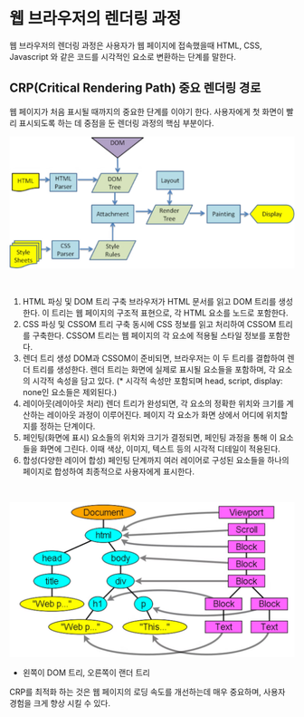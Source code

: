 # 웹 브라우저의 렌더링 과정

웹 브라우저의 렌더링 과정은 사용자가 웹 페이지에 접속했을때 HTML, CSS, Javascript 와 같은 코드를 시각적인 요소로 변환하는 단계를 말한다.

## CRP(Critical Rendering Path) 중요 렌더링 경로

웹 페이지가 처음 표시될 때까지의 중요한 단계를 이야기 한다. 사용자에게 첫 화면이 빨리 표시되도록 하는 데 중점을 둔 렌더링 과정의 핵심 부분이다. 

![Critical Rendering Path](https://raw.githubusercontent.com/devvara/support-repo/master/media/images/log/web-api/browser-rendering.png)

<br/>

1. HTML 파싱 및 DOM 트리 구축
   브라우저가 HTML 문서를 읽고 DOM 트리를 생성한다. 이 트리는 웹 페이지의 구조적 표현으로, 각 HTML 요소를 노드로 포함한다.
2. CSS 파싱 및 CSSOM 트리 구축
   동시에 CSS 정보를 읽고 처리하여 CSSOM 트리를 구축한다. CSSOM 트리는 웹 페이지의 각 요소에 적용될 스타일 정보를 포함한다.
3. 렌더 트리 생성
   DOM과 CSSOM이 준비되면, 브라우저는 이 두 트리를 결합하여 렌더 트리를 생성한다. 렌더 트리는 화면에 실제로 표시될 요소들을 포함하며, 각 요소의 시각적 속성을 담고 있다.
   (* 시각적 속성만 포함되며 head, script, display: none인 요소들은 제외된다.)
4. 레이아웃(레이아웃 처리)
   렌더 트리가 완성되면, 각 요소의 정확한 위치와 크기를 계산하는 레이아웃 과정이 이루어진다. 페이지 각 요소가 화면 상에서 어디에 위치할지를 정하는 단계이다.
5. 페인팅(화면에 표시)
   요소들의 위치와 크기가 결정되면, 페인팅 과정을 통해 이 요소들을 화면에 그린다. 이때 색상, 이미지, 텍스트 등의 시각적 디테일이 적용된다.
6. 합성(다양한 레이어 합성)
   페인팅 단계까지 여러 레이어로 구성된 요소들을 하나의 페이지로 합성하여 최종적으로 사용자에게 표시한다.

<br/>

![Critical Rendering Path](https://raw.githubusercontent.com/devvara/support-repo/master/media/images/log/web-api/browser-rendering-layout.png)

- 왼쪽이 DOM 트리, 오른쪽이 랜더 트리

CRP를 최적화 하는 것은 웹 페이지의 로딩 속도를 개선하는데 매우 중요하며, 사용자 경험을 크게 향상 시킬 수 있다. 
